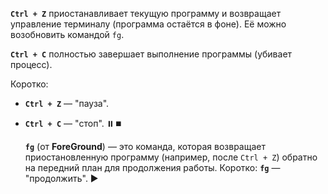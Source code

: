 
**`Ctrl + Z`** приостанавливает текущую программу и возвращает управление терминалу (программа остаётся в фоне). Её можно возобновить командой `fg`.  

**`Ctrl + C`** полностью завершает выполнение программы (убивает процесс).  

Коротко:  
- **`Ctrl + Z`** — "пауза".  
- **`Ctrl + C`** — "стоп". ⏸️⏹️
  
  **`fg`** (от **ForeGround**) — это команда, которая возвращает приостановленную программу (например, после `Ctrl + Z`) обратно на передний план для продолжения работы. Коротко: **`fg`** — "продолжить". ▶️
  
  